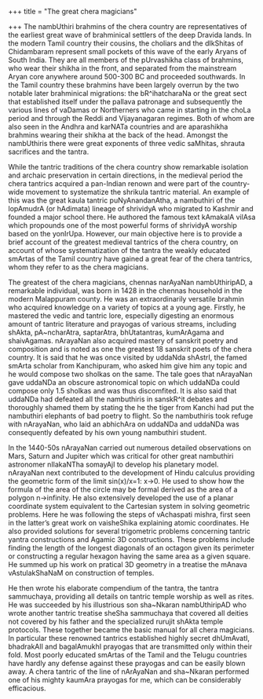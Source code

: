 +++
title = "The great chera magicians"

+++
The nambUthiri brahmins of the chera country are representatives of the
earliest great wave of brahminical settlers of the deep Dravida lands.
In the modern Tamil country their cousins, the choliars and the
dIkShitas of Chidambaram represent small pockets of this wave of the
early Aryans of South India. They are all members of the pUrvashikha
class of brahmins, who wear their shikha in the front, and separated
from the mainstream Aryan core anywhere around 500-300 BC and proceeded
southwards. In the Tamil country these brahmins have been largely
overrun by the two notable later brahminical migrations: the
bR^ihatcharaNa or the great sect that established itself under the
pallava patronage and subsequently the various lines of vaDamas or
Northerners who came in starting in the choLa period and through the
Reddi and Vijayanagaran regimes. Both of whom are also seen in the
Andhra and karNATa countries and are aparashikha brahmins wearing their
shikha at the back of the head. Amongst the nambUthiris there were great
exponents of three vedic saMhitas, shrauta sacrifices and the tantra.

While the tantric traditions of the chera country show remarkable
isolation and archaic preservation in certain directions, in the
medieval period the chera tantrics acquired a pan-Indian renown and were
part of the country-wide movement to systematize the shrikula tantric
material. An example of this was the great kaula tantric
puNyAnandanAtha, a nambuthiri of the lopAmudrA (or hAdimata) lineage of
shrividyA who migrated to Kashmir and founded a major school there. He
authored the famous text kAmakalA vilAsa which propounds one of the most
powerful forms of shrividyA worship based on the yonIrUpa. However, our
main objective here is to provide a brief account of the greatest
medieval tantrics of the chera country, on account of whose
systematization of the tantra the weakly educated smArtas of the Tamil
country have gained a great fear of the chera tantrics, whom they refer
to as the chera magicians.  

The greatest of the chera magicians, chennas narAyaNan nambUthiripAD, a
remarkable individual, was born in 1428 in the chennas household in the
modern Malappuram county. He was an extraordinarily versatile brahmin
who acquired knowledge on a variety of topics at a young age. Firstly,
he mastered the vedic and tantric lore, especially digesting an enormous
amount of tantric literature and prayogas of various streams, including
shAkta, pA\~ncharAtra, saptarAtra, bhUtatantras, kumArAgama and
shaivAgamas. nArayaNan also acquired mastery of sanskrit poetry and
composition and is noted as one the greatest 18 sanskrit poets of the
chera country. It is said that he was once visited by uddaNda shAstrI,
the famed smArta scholar from Kanchipuram, who asked him give him any
topic and he would compose two sholkas on the same. The tale goes that
nArayaNan gave uddaNDa an obscure astronomical topic on which uddaNDa
could compose only 1.5 sholkas and was thus discomfited. It is also said
that uddaNDa had defeated all the nambuthiris in sanskR^it debates and
thoroughly shamed them by stating the he the tiger from Kanchi had put
the nambuthiri elephants of bad poetry to flight. So the nambuthiris
took refuge with nArayaNan, who laid an abhichAra on uddaNDa and uddaNDa
was consequently defeated by his own young nambuthiri student.

In the 1440-50s nArayaNan carried out numerous detailed observations on
Mars, Saturn and Jupiter which was critical for other great nambuthiri
astronomer nIlakaNTha somayAjI to develop his planetary model. nArayaNan
next contributed to the development of Hindu calculus providing the
geometric form of the limit sin(x)/x=1: x-\>0. He used to show how the
formula of the area of the circle may be formal derived as the area of a
polygon n-\>infinity. He also extensively developed the use of a planar
coordinate system equivalent to the Cartesian system in solving
geometric problems. Here he was following the steps of vAchaspati
mishra, first seen in the latter’s great work on vaisheShika explaining
atomic coordinates. He also provided solutions for several trigometric
problems concerning tantric yantra constructions and Agamic 3D
constructions. These problems include finding the length of the longest
diagonals of an octagon given its perimeter or constructing a regular
hexagon having the same area as a given square. He summed up his work on
pratical 3D geometry in a treatise the mAnava vAstulakShaNaM on
construction of temples.

He then wrote his elaborate compendium of the tantra, the tantra
sammuchaya, providing all details on tantric temple worship as well as
rites. He was succeeded by his illustrious son sha\~Nkaran nambUthiripAD
who wrote another tantric treatise sheSha sammuchaya that covered all
deities not covered by his father and the specialized rurujit shAkta
temple protocols. These together became the basic manual for all chera
magicians. In particular these renowned tantrics established highly
secret dhUmAvatI, bhadrakAlI and bagalAmukhI prayogas that are
transmitted only within their fold. Most poorly educated smArtas of the
Tamil and the Telugu countries have hardly any defense against these
prayogas and can be easily blown away. A chera tantric of the line of
nArAyaNan and sha\~Nkaran performed one of his mighty kaumAra prayogas
for me, which can be considerably efficacious.
